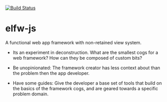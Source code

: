[![Build Status](https://travis-ci.org/gyulalaszlo/elfwjs.svg?branch=master)](https://travis-ci.org/gyulalaszlo/elfwjs)

# elfw-js

A functional web app framework with non-retained view system.

* Its an experiment in deconstruction. What are the smallest cogs for a web framework? How can they be composed of custom bits?

* Be unopinionated: The framework creator has less context about than the problem then the app developer.

* Have some guides: Give the developer a base set of tools that build on the basics of the framework cogs, and are geared towards a specific problem domain.



